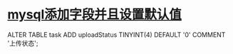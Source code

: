 # [mysql添加字段并且设置默认值](https://www.cnblogs.com/siyunianhua/p/10388092.html)

ALTER TABLE task ADD uploadStatus TINYINT(4) DEFAULT '0' COMMENT '上传状态'; 